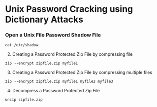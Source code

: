 # Unix Password Cracking using Dictionary Attacks

### Open a Unix File Password Shadow File
```
cat /etc/shadow
```

2. Creating a Password Protected Zip File by compressing file
```
zip --encrypt zipfile.zip myfile1
```

3. Creating a Password Protected Zip File by compressing multiple files
```
zip --encrypt zipfile.zip myfile1 myfile2 myfile3
```

4. Decompress a Password Protected Zip File
```
unzip zipfile.zip
```
